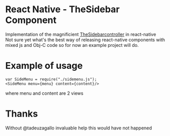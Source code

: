 # React Native - TheSidebar Component
Implementation of the magnificient [TheSidebarcontroller](https://github.com/jondanao/TheSidebarController) in react-native    
Not sure yet what's the best way of releasing react-native components with mixed js and Obj-C code so for now an example project will do.  

# Example of usage
```
var SideMenu = require("./sidemenu.js");
<SideMenu menu={menu} content={content}/>
```  
where menu and content are 2 views
  
# Thanks
Without @tadeuzagallo invaluable help this would have not happened